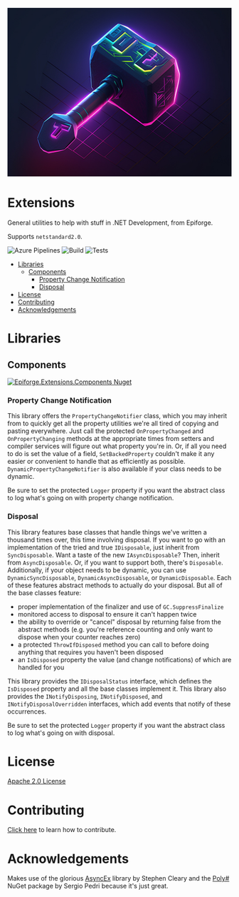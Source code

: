 ![Extensions Logo](Extensions.jpg) 

<h1>Extensions</h1>

General utilities to help with stuff in .NET Development, from Epiforge.

Supports `netstandard2.0`.

![Azure Pipelines](https://dev.azure.com/epiforge/extensions/_apis/build/status/2)
![Build](https://img.shields.io/azure-devops/build/epiforge/extensions/2.svg?logo=microsoft&logoColor=white)
![Tests](https://img.shields.io/azure-devops/tests/epiforge/extensions/2.svg?compact_message=&logo=microsoft&logoColor=white)

- [Libraries](#libraries)
  - [Components](#components)
    - [Property Change Notification](#property-change-notification)
    - [Disposal](#disposal)
- [License](#license)
- [Contributing](#contributing)
- [Acknowledgements](#acknowledgements)

# Libraries

## Components

[![Epiforge.Extensions.Components Nuget](https://img.shields.io/nuget/v/Epiforge.Extensions.Components.svg)](https://www.nuget.org/packages/Epiforge.Extensions.Components)

### Property Change Notification

This library offers the `PropertyChangeNotifier` class, which you may inherit from to quickly get all the property utilities we're all tired of copying and pasting everywhere.
Just call the protected `OnPropertyChanged` and `OnPropertyChanging` methods at the appropriate times from setters and compiler services will figure out what property you're in.
Or, if all you need to do is set the value of a field, `SetBackedProperty` couldn't make it any easier or convenient to handle that as efficiently as possible.
`DynamicPropertyChangeNotifier` is also available if your class needs to be dynamic.

Be sure to set the protected `Logger` property if you want the abstract class to log what's going on with property change notification.

### Disposal

This library features base classes that handle things we've written a thousand times over, this time involving disposal.
If you want to go with an implementation of the tried and true `IDisposable`, just inherit from `SyncDisposable`.
Want a taste of the new `IAsyncDisposable`? Then, inherit from `AsyncDisposable`.
Or, if you want to support both, there's `Disposable`.
Additionally, if your object needs to be dynamic, you can use `DynamicSyncDisposable`, `DynamicAsyncDisposable`, or `DynamicDisposable`.
Each of these features abstract methods to actually do your disposal.
But all of the base classes feature:

* proper implementation of the finalizer and use of `GC.SuppressFinalize`
* monitored access to disposal to ensure it can't happen twice
* the ability to override or "cancel" disposal by returning false from the abstract methods (e.g. you're reference counting and only want to dispose when your counter reaches zero)
* a protected `ThrowIfDisposed` method you can call to before doing anything that requires you haven't been disposed
* an `IsDisposed` property the value (and change notifications) of which are handled for you

This library provides the `IDisposalStatus` interface, which defines the `IsDisposed` property and all the base classes implement it.
This library also provides the `INotifyDisposing`, `INotifyDisposed`, and `INotifyDisposalOverridden` interfaces, which add events that notify of these occurrences.

Be sure to set the protected `Logger` property if you want the abstract class to log what's going on with disposal.

# License

[Apache 2.0 License](LICENSE)

# Contributing

[Click here](CONTRIBUTING.md) to learn how to contribute.

# Acknowledgements

Makes use of the glorious [AsyncEx](https://github.com/StephenCleary/AsyncEx) library by Stephen Cleary and the [Poly#](https://github.com/Sergio0694/PolySharp/) NuGet package by Sergio Pedri because it's just great.
